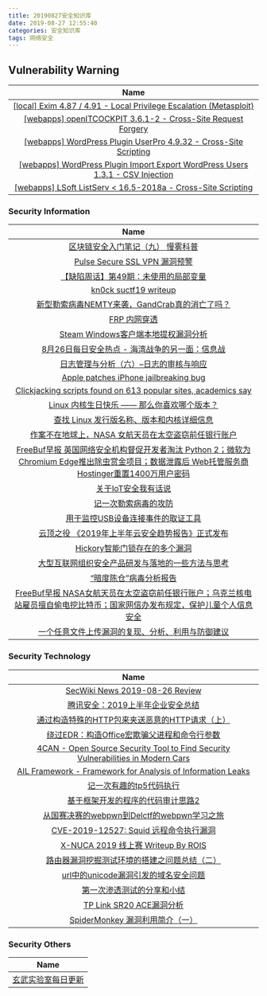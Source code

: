 ```yaml
---
title: 20190827安全知识库
date: 2019-08-27 12:55:40
categories: 安全知识库
tags: 网络安全
---
```

##  						       							Vulnerability Warning

|                             Name                             |
| :----------------------------------------------------------: |
|[[local] Exim 4.87 / 4.91 - Local Privilege Escalation (Metasploit)](https://www.exploit-db.com/exploits/47307)|
|[[webapps] openITCOCKPIT 3.6.1-2 - Cross-Site Request Forgery](https://www.exploit-db.com/exploits/47305)|
|[[webapps] WordPress Plugin UserPro 4.9.32 - Cross-Site Scripting](https://www.exploit-db.com/exploits/47304)|
|[[webapps] WordPress Plugin Import Export WordPress Users 1.3.1 - CSV Injection](https://www.exploit-db.com/exploits/47303)|
|[[webapps] LSoft ListServ < 16.5-2018a - Cross-Site Scripting](https://www.exploit-db.com/exploits/47302)|

### 						        							Security Information
|                             Name                                    |
| :----------------------------------------------------------: |
|[区块链安全入门笔记（九）  慢雾科普](https://www.anquanke.com/post/id/185079)|
|[Pulse Secure SSL VPN 漏洞预警](https://www.anquanke.com/post/id/185080)|
|[【缺陷周话】第49期：未使用的局部变量](https://www.anquanke.com/post/id/185068)|
|[kn0ck suctf19 writeup](https://www.anquanke.com/post/id/184858)|
|[新型勒索病毒NEMTY来袭，GandCrab真的消亡了吗？](https://www.anquanke.com/post/id/184994)|
|[FRP 内网穿透](https://www.anquanke.com/post/id/184855)|
|[Steam Windows客户端本地提权漏洞分析](https://www.anquanke.com/post/id/184950)|
|[8月26日每日安全热点 - 海湾战争的另一面：信息战](https://www.anquanke.com/post/id/184995)|
|[日志管理与分析（六）–日志的审核与响应](https://www.secpulse.com/archives/111314.html)|
|[Apple patches iPhone jailbreaking bug](https://www.zdnet.com/article/apple-patches-iphone-jailbreaking-bug/#ftag=RSSbaffb68)|
|[Clickjacking scripts found on 613 popular sites, academics say](https://www.zdnet.com/article/clickjacking-scripts-found-on-613-popular-sites-academics-say/#ftag=RSSbaffb68)|
|[Linux 内核生日快乐 —— 那么你喜欢哪个版本？](https://linux.cn/article-11271-1.html?utm_source=rss&utm_medium=rss)|
|[查找 Linux 发行版名称、版本和内核详细信息](https://linux.cn/article-11270-1.html?utm_source=rss&utm_medium=rss)|
|[作案不在地球上，NASA 女航天员在太空盗窃前任银行账户](https://linux.cn/article-11269-1.html?utm_source=rss&utm_medium=rss)|
|[FreeBuf早报  英国网络安全机构督促开发者淘汰 Python 2；微软为Chromium Edge推出除虫赏金项目；数据泄露后 Web托管服务商Hostinger重置1400万用户密码](https://www.freebuf.com/news/212501.html)|
|[关于IoT安全我有话说](https://www.freebuf.com/articles/ics-articles/210776.html)|
|[记一次勒索病毒的攻防](https://www.freebuf.com/articles/es/210180.html)|
|[用于监控USB设备连接事件的取证工具](https://www.freebuf.com/sectool/210862.html)|
|[云顶之役 《2019年上半年云安全趋势报告》正式发布](https://www.freebuf.com/articles/paper/211311.html)|
|[Hickory智能门锁存在的多个漏洞](https://www.freebuf.com/vuls/211095.html)|
|[大型互联网组织安全产品研发与落地的一些方法与思考](https://www.freebuf.com/articles/neopoints/211400.html)|
|[“暗度陈仓”病毒分析报告](https://www.freebuf.com/articles/network/210551.html)|
|[FreeBuf早报  NASA女航天员在太空盗窃前任银行账户；乌克兰核电站雇员擅自偷电挖比特币；国家网信办发布规定，保护儿童个人信息安全](https://www.freebuf.com/news/212385.html)|
|[一个任意文件上传漏洞的复现、分析、利用与防御建议](https://www.freebuf.com/vuls/210928.html)|

### 						        							Security  Technology
|                             Name                                    |
| :----------------------------------------------------------: |
|[SecWiki News 2019-08-26 Review](http://www.sec-wiki.com/?2019-08-26)|
|[腾讯安全：2019上半年企业安全总结](https://paper.seebug.org/1021/)|
|[通过构造特殊的HTTP包来夹送恶意的HTTP请求（上）](https://www.4hou.com/technology/19666.html)|
|[绕过EDR：构造Office宏欺骗父进程和命令行参数](https://www.4hou.com/technology/16803.html)|
|[4CAN - Open Source Security Tool to Find Security Vulnerabilities in Modern Cars](http://www.kitploit.com/2019/08/4can-open-source-security-tool-to-find.html)|
|[AIL Framework - Framework for Analysis of Information Leaks](http://www.kitploit.com/2019/08/ail-framework-framework-for-analysis-of.html)|
|[记一次有趣的tp5代码执行](http://xz.aliyun.com/t/6106)|
|[基于框架开发的程序的代码审计思路2](http://xz.aliyun.com/t/6075)|
|[从国赛决赛的webpwn到Delctf的webpwn学习之旅](http://xz.aliyun.com/t/6083)|
|[CVE-2019-12527: Squid 远程命令执行漏洞](http://xz.aliyun.com/t/6090)|
|[X-NUCA 2019 线上赛 Writeup By ROIS](http://xz.aliyun.com/t/6101)|
|[路由器漏洞挖掘测试环境的搭建之问题总结（二）](http://xz.aliyun.com/t/6071)|
|[url中的unicode漏洞引发的域名安全问题](http://xz.aliyun.com/t/6070)|
|[第一次渗透测试的分享和小结](http://xz.aliyun.com/t/6078)|
|[TP Link SR20 ACE漏洞分析](http://xz.aliyun.com/t/6073)|
|[SpiderMonkey 漏洞利用简介（一）](http://xz.aliyun.com/t/6066)|

### 						        							Security  Others
|                             Name                                    |
| :----------------------------------------------------------: |
|[玄武实验室每日更新](https://weibo.com/p/1006065582522936/wenzhang?from=page_100606_profile&wvr=6&mod=wenzhangmore)|

